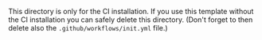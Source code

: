 This directory is only for the CI installation. If you use this template
without the CI installation you can safely delete this directory. (Don't
forget to then delete also the `.github/workflows/init.yml` file.)
